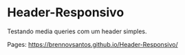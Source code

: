 # Header-Responsivo
Testando media queries com um header simples.

Pages: https://brennovsantos.github.io/Header-Responsivo/
